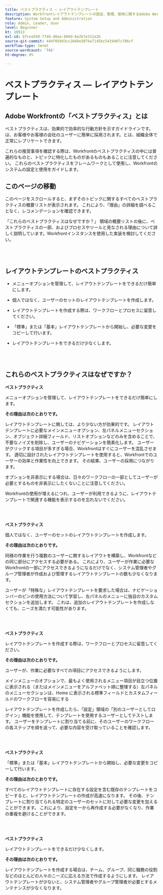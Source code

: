 ```yaml
---
title: ベストプラクティス — レイアウトテンプレート
description: Workfrontレイアウトテンプレートの設定、管理、使用に関するAdobe Workfrontの専門家によるベストプラクティスの推奨事項を確認します。
feature: System Setup and Administration
role: Admin, Leader, User
level: Beginner
kt: 10913
exl-id: bfcea59d-7746-40aa-989d-6e2b7e312a2b
source-git-commit: 444f059d3cc26d8e3074a7145bc5419407c786cf
workflow-type: tm+mt
source-wordcount: '741'
ht-degree: 0%

---
```


# ベストプラクティス — レイアウトテンプレート

## Adobe Workfrontの「ベストプラクティス」とは

ベストプラクティスは、効果的で効率的な行動方針を示すガイドラインです。は、お客様やお客様の会社のユーザーに簡単に採用されます。とは、組織全体で正常にレプリケートできます。

これらの推奨事項を確認する際は、Workfrontのベストプラクティスの中には普遍的なものと、トピックに特化したものがあるものもあることに注意してください。 これらのベストプラクティスをフレームワークとして使用し、Workfrontのシステムの設定と使用をガイドします。

## このページの移動

このページをスクロールすると、まずそのトピックに関するすべてのベストプラクティスの概要リストが表示されます。 これにより、「理由」の詳細を調べることなく、レコメンデーションを確認できます。

「これらのベストプラクティスはなぜですか？」 領域の概要リストの後に、ベストプラクティスの一部、およびプロセスやツールと見なされる理由について詳しく説明しています。Workfrontインスタンスを使用した実装を検討してください。

</br>
</br>

## レイアウトテンプレートのベストプラクティス

* メニューオプションを管理して、レイアウトテンプレートをできるだけ簡単にします。

* 個人ではなく、ユーザーのセットのレイアウトテンプレートを作成します。

* レイアウトテンプレートを作成する際は、ワークフローとプロセスに留意してください。

* 「標準」または「基本」レイアウトテンプレートから開始し、必要な変更をコピーして行います。

* レイアウトテンプレートをできるだけ少なくします。

</br>
</br>

## これらのベストプラクティスはなぜですか？

**ベストプラクティス**

メニューオプションを管理して、レイアウトテンプレートをできるだけ簡単にします。

**その理由は次のとおりです。**

レイアウトテンプレートに関しては、より少ない方が効果的です。 レイアウトテンプレートに必要なメインメニューオプション、左パネルメニューセクション、オブジェクト詳細フィールド、リストオプションなどのみを含めることで、不要なノイズを削除し、ユーザーのナビゲーションを簡素化します。 ユーザーがクリックする項目が多すぎる場合、Workfrontはすぐにユーザーを混乱させます。 適切に設計されたレイアウトテンプレートを使用すると、Workfrontでのユーザーの効率と作業性を向上できます。 その結果、ユーザーの採用につながります。

オプションを非表示にする場合は、日々のワークフローの一部としてユーザーが必要とするものを非表示にしたくないことに注意してください。

Workfrontの使用が増えるにつれ、ユーザーが利用できるように、レイアウトテンプレートで関連する機能を表示するのを忘れないでください。

</br>
</br>

**ベストプラクティス**

個人ではなく、ユーザーのセットのレイアウトテンプレートを作成します。

**その理由は次のとおりです。**

同様の作業を行う複数のユーザーに関するレイアウトを構築し、Workfrontなどの同じ部分にアクセスする必要がある。 これにより、ユーザーが作業に必要なWorkfrontの一部にアクセスできるようになるだけでなく、システム管理者やグループ管理者が作成および管理するレイアウトテンプレートの数も少なくなります。

ユーザーが「特殊な」レイアウトテンプレートを要求した場合は、ナビゲーションバーのピンの使用方法について学習し、左パネルのメニューに独自のカスタムセクションを追加します。 これは、追加のレイアウトテンプレートを作成しなくても、ニーズを満たす可能性があります。

</br>
</br>

**ベストプラクティス**

レイアウトテンプレートを作成する際は、ワークフローとプロセスに留意してください。

**その理由は次のとおりです。**

ユーザーが、作業に必要なすべての項目にアクセスできるようにします。

メインメニューのオプションで、最もよく使用されるメニュー項目が目立つ位置に表示される（またはメインメニューをアルファベット順に整理する）左パネルのメニューセクションは、Home に表示される標準フィールドとカスタムフィールドのワークフローを容易にする

レイアウトテンプレートを作成したら、「設定」領域の「別のユーザーとしてログイン」機能を使用して、テンプレートを使用するユーザーとしてテストします。 ユーザーをテンプレートに割り当てる前に、そのユーザーのワークフローの各ステップを順を追って、必要な内容を受け取っていることを確認します。

</br>
</br>

**ベストプラクティス**

「標準」または「基本」レイアウトテンプレートから開始し、必要な変更をコピーして行います。

**その理由は次のとおりです。**

すべてのレイアウトテンプレートに存在する設定を含む既存のテンプレートをコピーすると、レイアウトテンプレートの作成が高速になります。 その後、テンプレートに割り当てられる特定のユーザーのセットに対して必要な変更を加えることができます。 これにより、設定を一から再作成する必要がなくなり、作業の重複を避けることができます。

</br>
</br>


**ベストプラクティス**

レイアウトテンプレートをできるだけ少なくします。

**その理由は次のとおりです。**

レイアウトテンプレートを作成する場合は、チーム、グループ、同じ職務の役割などのほとんどの人々のニーズに応える方法で作成するようにします。 レイアウトテンプレートが少ないと、システム管理者やグループ管理者が必要とするメンテナンスが少なくなります。
